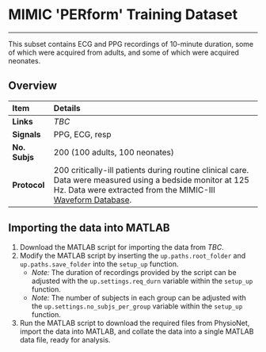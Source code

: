 # MIMIC 'PERform' Training Dataset

---

This subset contains ECG and PPG recordings of 10-minute duration, some of which were acquired from adults, and some of which were acquired neonates.

## Overview

 Item | Details 
 :--- | :--- 
 **Links** | _TBC_
 **Signals** | PPG, ECG, resp
 **No. Subjs** | 200 (100 adults, 100 neonates)
 **Protocol** | 200 critically-ill patients during routine clinical care. Data were measured using a bedside monitor at 125 Hz. Data were extracted from the MIMIC-III [Waveform Database](https://physionet.org/content/mimic3wdb/1.0/).

## Importing the data into MATLAB

1. Download the MATLAB script for importing the data from _TBC_.
2. Modify the MATLAB script by inserting the `up.paths.root_folder` and `up.paths.save_folder` into the `setup_up` function.
   - _Note:_ The duration of recordings provided by the script can be adjusted with the `up.settings.req_durn` variable within the `setup_up` function.
   - _Note:_ The number of subjects in each group can be adjusted with the `up.settings.no_subjs_per_group` variable within the `setup_up` function.
3. Run the MATLAB script to download the required files from PhysioNet, import the data into MATLAB, and collate the data into a single MATLAB data file, ready for analysis.

